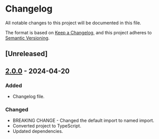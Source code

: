 # Changelog

All notable changes to this project will be documented in this file.

The format is based on [Keep a Changelog](https://keepachangelog.com/en/1.0.0/),
and this project adheres to [Semantic Versioning](https://semver.org/spec/v2.0.0.html).

## [Unreleased]

## [2.0.0](https://github.com/D1g1talEntr0py/esbuild-plugin-swc-minify/compare/v1.0.11...v2.0.0) - 2024-04-20

### Added

- Changelog file.

### Changed

- BREAKING CHANGE - Changed the default import to named import.
- Converted project to TypeScript.
- Updated dependencies.
